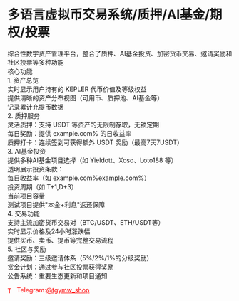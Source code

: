 # 多语言虚拟币交易系统/质押/AI基金/期权/投票

综合性数字资产管理平台，整合了质押、AI基金投资、加密货币交易、邀请奖励和社区投票等多种功能<br>核心功能<br>1. 资产总览<br>实时显示用户持有的 KEPLER 代币价值及等级权益<br>提供清晰的资产分布视图（可用币、质押池、AI基金等）<br>记录累计充提币数据<br>2. 质押服务<br>灵活质押：支持 USDT 等资产的无限制存取，无锁定期<br>每日奖励：提供 example.com% 的日收益率<br>质押打卡：连续签到可获得额外 USDT 奖励（最高7天7USDT）<br>3. AI基金投资<br>提供多种AI基金项目选择（如 Yieldott、Xoso、Loto188 等）<br>透明展示投资条款：<br>每日收益率（如 example.com%example.com%）<br>投资周期（如 T+1,D+3）<br>当前项目容量<br>测试项目提供&quot;本金+利息&quot;返还保障<br>4. 交易功能<br>支持主流加密货币交易对（BTC/USDT、ETH/USDT等）<br>实时显示价格及24小时涨跌幅<br>提供买币、卖币、提币等完整交易流程<br>5. 社区与奖励<br>邀请奖励：三级邀请体系（5%/2%/1%的分级奖励）<br>赏金计划：通过参与社区投票获得奖励<br>公告系统：重要生态更新和项目通知<br>


<p style="color: red;"><img src="https://cdn-icons-png.flaticon.com/512/2111/2111646.png" alt="Telegram Icon" style="width: 16px; vertical-align: middle; margin-right: 5px;">Telegram:<a href="https://t.me/tgymw_shop" style="color: red;">@tgymw_shop</a></p>
